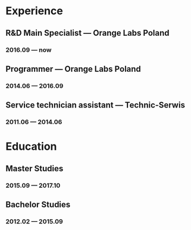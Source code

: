__Experience__
==============

## R&D Main Specialist &mdash; Orange Labs Poland  
### 2016.09 &mdash; now

## Programmer &mdash; Orange Labs Poland
### 2014.06 &mdash; 2016.09

## Service technician assistant &mdash; Technic-Serwis
### 2011.06 &mdash; 2014.06

__Education__
=============

## Master Studies
### 2015.09 &mdash; 2017.10

## Bachelor Studies
### 2012.02 &mdash; 2015.09
